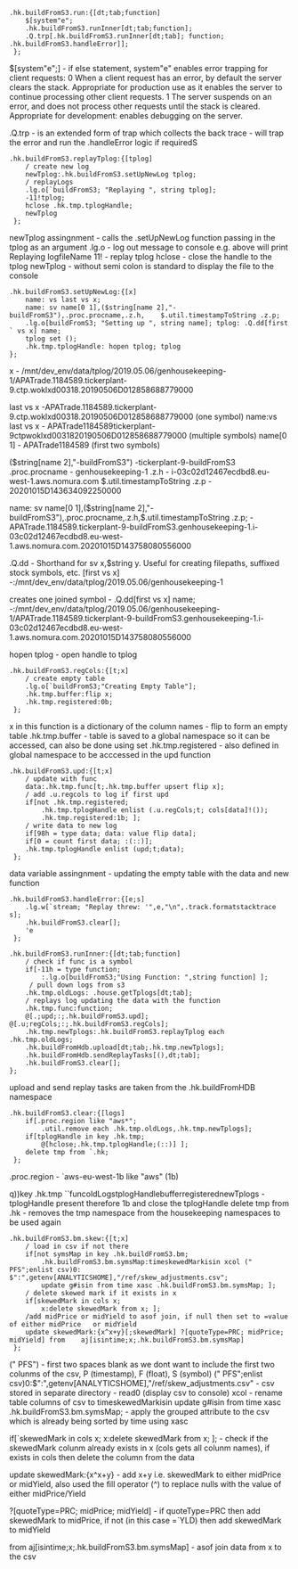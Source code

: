 ```
.hk.buildFromS3.run:{[dt;tab;function] 
	$[system"e"; 
	.hk.buildFromS3.runInner[dt;tab;function]; 
	.Q.trp[.hk.buildFromS3.runInner[dt;tab]; function; .hk.buildFromS3.handleError]]; 
 };
```
$[system"e";] - if else statement, system"e" enables error trapping for client requests: 0 When a client request has an error, by default the server clears the stack. Appropriate for production use as it enables the server to continue processing other client requests. 1 The server suspends on an error, and does not process other requests until the stack is cleared. Appropriate for development: enables debugging on the server.

.Q.trp - is an extended form of trap which collects the back trace - will trap the error and run the .handleError logic if requiredS

```
.hk.buildFromS3.replayTplog:{[tplog] 
	/ create new log 
	newTplog:.hk.buildFromS3.setUpNewLog tplog;
	/ replayLogs 
	.lg.o[`buildFromS3; "Replaying ", string tplog]; 
	-11!tplog; 
	hclose .hk.tmp.tplogHandle; 
	newTplog 
 };
```

newTplog assingnment - calls the .setUpNewLog function passing in the tplog as an argument .lg.o - log out message to console e.g. above will print Replaying logfileName 11! - replay tplog hclose - close the handle to the tplog newTplog - without semi colon is standard to display the file to the console

```
.hk.buildFromS3.setUpNewLog:{[x] 
	name: vs last vs x; 
	name: sv name[0 1],($string[name 2],"-buildFromS3"),.proc.procname,.z.h,	$.util.timestampToString .z.p; 
	.lg.o[buildFromS3; "Setting up ", string name]; tplog: .Q.dd[first ` vs x] name; 
	tplog set ();
	.hk.tmp.tplogHandle: hopen tplog; tplog 
};
```

x - /mnt/dev_env/data/tplog/2019.05.06/genhousekeeping-1/APATrade.1184589.tickerplant-9.ctp.woklxd00318.20190506D012858688779000

last vs x -APATrade.1184589.tickerplant-9.ctp.woklxd00318.20190506D012858688779000 (one symbol) name:vs last vs x - APATrade1184589tickerplant-9ctpwoklxd0031820190506D012858688779000 (multiple symbols) name[0 1] - APATrade1184589 (first two symbols)

($string[name 2],"-buildFromS3") -tickerplant-9-buildFromS3 .proc.procname - genhousekeeping-1 .z.h - i-03c02d12467ecdbd8.eu-west-1.aws.nomura.com $.util.timestampToString .z.p - 20201015D143634092250000

name: sv name[0 1],($string[name 2],"-buildFromS3"),.proc.procname,.z.h,$.util.timestampToString .z.p; - APATrade.1184589.tickerplant-9-buildFromS3.genhousekeeping-1.i-03c02d12467ecdbd8.eu-west-1.aws.nomura.com.20201015D143758080556000

.Q.dd - Shorthand for sv x,$string y. Useful for creating filepaths, suffixed stock symbols, etc. [first vs x] -:/mnt/dev_env/data/tplog/2019.05.06/genhousekeeping-1

creates one joined symbol - .Q.dd[first vs x] name; -:/mnt/dev_env/data/tplog/2019.05.06/genhousekeeping-1/APATrade.1184589.tickerplant-9-buildFromS3.genhousekeeping-1.i-03c02d12467ecdbd8.eu-west-1.aws.nomura.com.20201015D143758080556000

hopen tplog - open handle to tplog
```
.hk.buildFromS3.regCols:{[t;x] 
	/ create empty table 
	.lg.o[`buildFromS3;"Creating Empty Table"]; 
	.hk.tmp.buffer:flip x; 
	.hk.tmp.registered:0b; 
 };
```
x in this function is a dictionary of the column names - flip to form an empty table .hk.tmp.buffer - table is saved to a global namespace so it can be accessed, can also be done using set .hk.tmp.registered - also defined in global namespace to be acccessed in the upd function

```
.hk.buildFromS3.upd:{[t;x] 
	/ update with func 
	data:.hk.tmp.func[t;.hk.tmp.buffer upsert flip x]; 
	/ add .u.regcols to log if first upd 
	if[not .hk.tmp.registered; 
		.hk.tmp.tplogHandle enlist (.u.regCols;t; cols[data]!()); 
		.hk.tmp.registered:1b; ]; 
	/ write data to new log 
	if[98h = type data; data: value flip data]; 
	if[0 = count first data; :(::)]; 
	.hk.tmp.tplogHandle enlist (upd;t;data); 
 };
```

data variable assingnment - updating the empty table with the data and new function


```
.hk.buildFromS3.handleError:{[e;s] 
	.lg.w[`stream; "Replay threw: '",e,"\n",.track.formatstacktrace s]; 
	.hk.buildFromS3.clear[]; 
	'e 
 };
```

```
.hk.buildFromS3.runInner:{[dt;tab;function] 
	/ check if func is a symbol 
	if[-11h = type function; 
		:.lg.o[buildFromS3;"Using Function: ",string function] ];
	 / pull down logs from s3 
	.hk.tmp.oldLogs: .house.getTplogs[dt;tab]; 
	/ replays log updating the data with the function 
	.hk.tmp.func:function; 
	@[.;upd;:;.hk.buildFromS3.upd]; @[.u;regCols;:;.hk.buildFromS3.regCols]; 
	.hk.tmp.newTplogs:.hk.buildFromS3.replayTplog each .hk.tmp.oldLogs; 
	.hk.buildFromHdb.upload[dt;tab;.hk.tmp.newTplogs]; 
	.hk.buildFromHdb.sendReplayTasks[(),dt;tab];
	.hk.buildFromS3.clear[];
};
```

upload and send replay tasks are taken from the .hk.buildFromHDB namespace

```
.hk.buildFromS3.clear:{[logs] 
	if[.proc.region like "aws*"; 
		.util.remove each .hk.tmp.oldLogs,.hk.tmp.newTplogs]; 
	if[tplogHandle in key .hk.tmp; 
		@[hclose;.hk.tmp.tplogHandle;(::)] ]; 
	delete tmp from `.hk; 
 };
```
.proc.region - `aws-eu-west-1b like "aws" (1b)

q))key .hk.tmp ``funcoldLogstplogHandlebufferregisterednewTplogs - tplogHandle present therefore 1b and close the tplogHandle delete tmp from .hk - removes the tmp namespace from the housekeeping namespaces to be used again


```
.hk.buildFromS3.bm.skew:{[t;x] 
	/ load in csv if not there 
	if[not symsMap in key .hk.buildFromS3.bm; 
		.hk.buildFromS3.bm.symsMap:timeskewedMarkisin xcol (" PFS";enlist csv)0: 		$":",getenv[ANALYTICSHOME],"/ref/skew_adjustments.csv"; 
		update g#isin from time xasc .hk.buildFromS3.bm.symsMap; ]; 
	/ delete skewed mark if it exists in x 
	if[skewedMark in cols x; 
		x:delete skewedMark from x; ]; 
	/add midPrice or midYield to asof join, if null then set to =value of either midPrice 	or midYield 
	update skewedMark:{x^x+y}[;skewedMark] ?[quoteType=PRC; midPrice; midYield] from 	aj[isintime;x;.hk.buildFromS3.bm.symsMap] 
 };
```

(" PFS") - first two spaces blank as we dont want to include the first two colunms of the csv, P (timestamp), F (float), S (symbol) (" PFS";enlist csv)0:$":",getenv[ANALYTICSHOME],"/ref/skew_adjustments.csv" - csv stored in separate directory - read0 (display csv to console) xcol - rename table columns of csv to timeskewedMarkisin update g#isin from time xasc .hk.buildFromS3.bm.symsMap; - apply the grouped attribute to the csv which is already being sorted by time using xasc

if[`skewedMark in cols x; x:delete skewedMark from x; ]; - check if the skewedMark colunm already exists in x (cols gets all colunm names), if exists in cols then delete the column from the data

update skewedMark:{x^x+y} - add x+y i.e. skewedMark to either midPrice or midYield, also used the fill operator (^) to replace nulls with the value of either midPrice/Yield

?[quoteType=PRC; midPrice; midYield] - if quoteType=PRC then add skewedMark to midPrice, if not (in this case =`YLD) then add skewedMark to midYield

from aj[isintime;x;.hk.buildFromS3.bm.symsMap] - asof join data from x to the csv
